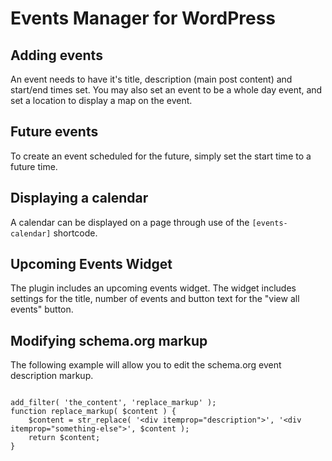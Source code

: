 # Events Manager for WordPress

## Adding events
An event needs to have it's title, description (main post content) and start/end times set. You may also set an event to be a whole day event, and set a location to display a map on the event.

## Future events
To create an event scheduled for the future, simply set the start time to a future time.

## Displaying a calendar
A calendar can be displayed on a page through use of the `[events-calendar]` shortcode.

## Upcoming Events Widget
The plugin includes an upcoming events widget. The widget includes settings for the title, number of events and button text for the "view all events" button.

## Modifying schema.org markup

The following example will allow you to edit the schema.org event description markup.
```<?php

add_filter( 'the_content', 'replace_markup' );
function replace_markup( $content ) {
    $content = str_replace( '<div itemprop="description">', '<div itemprop="something-else">', $content );
    return $content;
}
```
